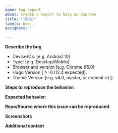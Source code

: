 ```yaml
---
name: Bug report
about: Create a report to help us improve
title: "[BUG]"
labels: bug
assignees: ''

---
```


<!--

## READ BEFORE OPENING ISSUES

Please fill the template below
- **DO NOT** ask for instructions.
- Use Discussions section if you need help
- See project wiki https://github.com/adityatelange/hugo-PaperMod/wiki
- Read FAQs section https://github.com/adityatelange/hugo-PaperMod/wiki/FAQs
- Search for previous issues/ pull requests

-->

**Describe the bug**
<!-- A clear and concise description of what the bug is. -->

 - Device/Os: [e.g. Android 10]
 - Type: [e.g. Desktop/Mobile]
 - Browser and version [e.g. Chrome 86.0]:
 - Hugo Version [ >=0.112.4 expected]:
 - Theme Version [e.g. v4.0, master, or commit-id ]:

**Steps to reproduce the behavior:**
<!--
1. Go to '...'
2. Click on '....'
3. Scroll down to '....'
4. See error
-->

**Expected behavior**:
<!-- A clear and concise description of what you expected to happen. -->

**Repo/Source where this issue can be reproduced**:
<!-- Please link source code of website where the said issue can be reproduced -->

**Screenshots**
<!-- If applicable, add screenshots to help explain your problem. -->

**Additional context**
<!--Add any other context about the problem here. -->
